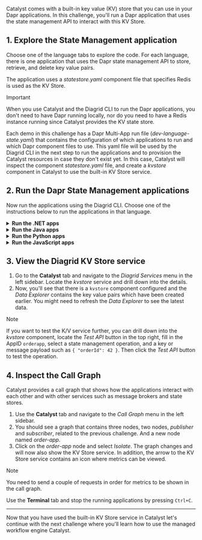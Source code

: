 Catalyst comes with a built-in key value (KV) store that you can use in your Dapr applications. In this challenge, you'll run a Dapr application that uses the state management API to interact with this KV Store.

## 1. Explore the State Management application

Choose one of the language tabs to explore the code. For each language, there is one application that uses the Dapr state management API to store, retrieve, and delete key value pairs.

The application uses a *statestore.yaml* component file that specifies Redis is used as the KV Store.

> [!IMPORTANT]
> When you use Catalyst and the Diagrid CLI to run the Dapr applications, you don't need to have Dapr running locally, nor do you need to have a Redis instance running since Catalyst provides the KV state store.

Each demo in this challenge has a Dapr Multi-App run file (*dev-language-state.yaml*) that contains the configuration of which applications to run and which Dapr component files to use. This yaml file will be used by the Diagrid CLI in the next step to run the applications and to provision the Catalyst resources in case they don't exist yet. In this case, Catalyst will inspect the component *statestore.yaml* file, and create a *kvstore* component in Catalyst to use the built-in KV Store service.

## 2. Run the Dapr State Management applications

Now run the applications using the Diagrid CLI. Choose one of the instructions below to run the applications in that language.

<details>
   <summary><b>Run the .NET apps</b></summary>

1. Use the **Terminal** tab and run the following command to navigate to the .NET apps:

   ```bash,run
   cd csharp
   ```

2. Install the dependencies:

   ```bash,run
   dotnet restore
   ```

3. Use the Diagrid CLI to run the applications using the Multi-App Run file:

   ```bash,run
   diagrid dev run -f dev-csharp-state.yaml --project catalyst-demo --aprove
   ```

4. You can switch to the **Catalyst** tab to see the application IDs and resources being deployed.
5. Wait until the the two applications are connected to Catalyst.

> [!IMPORTANT]
> You need to wait until the Diagrid CLI has set up a connection with the newly created resources in Catalyst. You should see `Connected App ID "order-app" to ...` in the **Terminal** tab logs before you continue.

6. Use the **curl** tab, and run the following command to make a `POST` request to the `order` endpoint of the `order-app` application:

   ```bash,run
   curl -X POST -H "Content-Type: application/json" -d '{ "orderId": 4 }' http://localhost:5001/order
   ```

   The expected output should contains the ID and a message.

   A new KV pair has been created in the Catalyst KV Store. You can verify this in the last step of this challenge.

7. To retrieve the new KV pair, Use the **curl** tab again, and run the following command to make a `GET` request to the `order/{orderId}` endpoint of the `order-app` application:

   ```bash,run
   curl http://localhost:5001/order/4
   ```

   The expected output should look like this:

   ```json,nocopy
   {"data": {"orderId":4}}
   ```

</details>

<details>
   <summary><b>Run the Java apps</b></summary>

1. Use the **Terminal** tab to navigate to the Java apps:

```bash,run
cd java
```

2. Use the Diagrid CLI to run the applications using the Multi-App Run file:

```bash,run
diagrid dev run -f dev-java-state.yaml --project catalyst-demo --approve
```

3. You can switch to the **Catalyst** tab to see the application IDs and resources being deployed.
4. Wait until the the two applications are connected to Catalyst.

> [!IMPORTANT]
> You need to wait until the Diagrid CLI has set up a connection with the newly created resources in Catalyst. You should see `Connected App ID "order-app" to ...` in the **Terminal** tab logs before you continue.

5. Use the **curl** tab, and run the following command to make a `POST` request to the `order` endpoint of the `order-app` application:

   ```bash,run
   curl -X POST -H "Content-Type: application/json" -d '{ "orderId": 4 }' http://localhost:5001/order
   ```

   The expected output should contains the ID and a message.

   A new KV pair has been created in the Catalyst KV Store. You can verify this in the last step of this challenge.

6. To retrieve the new KV pair, Use the **curl** tab again, and run the following command to make a `GET` request to the `order/{orderId}` endpoint of the `order-app` application:

   ```bash,run
   curl http://localhost:5001/order/4
   ```

   The expected output should look like this:

   ```json,nocopy
   {"data": {"orderId":4}}
   ```

</details>

<details>
   <summary><b>Run the Python apps</b></summary>

1. Use the **Terminal** tab to navigate to the Python apps:

   ```bash,run
   cd python
   ```

2. Create and activate a virtual environment:

   ```bash,run
   uv venv --allow-existing
   source .venv/bin/activate
   ```

3. Install the dependencies:

   ```bash,run
   uv pip install -r requirements.txt
   ```

4. Use the Diagrid CLI to run the applications using the Multi-App Run file:

   ```bash,run
   diagrid dev run -f dev-python-state.yaml --project catalyst-demo --approve
   ```

5. You can switch to the **Catalyst** tab to see the application IDs and resources being deployed.
6. Wait until the the two applications are connected to Catalyst.

> [!IMPORTANT]
> You need to wait until the Diagrid CLI has set up a connection with the newly created resources in Catalyst. You should see `Connected App ID "order-app" to ...` in the **Terminal** tab logs before you continue.

7. Use the **curl** tab, and run the following command to make a `POST` request to the `order` endpoint of the `order-app` application:

   ```bash,run
   curl -X POST -H "Content-Type: application/json" -d '{ "orderId": 4 }' http://localhost:5001/order
   ```

   The expected output should contains the ID and a message.

   A new KV pair has been created in the Catalyst KV Store. You can verify this in the last step of this challenge.

8. To retrieve the new KV pair, Use the **curl** tab again, and run the following command to make a `GET` request to the `order/{orderId}` endpoint of the `order-app` application:

   ```bash,run
   curl http://localhost:5001/order/4
   ```

   The expected output should look like this:

   ```json,nocopy
   {"data": {"orderId":4}}
   ```

</details>

<details>
   <summary><b>Run the JavaScript apps</b></summary>

1. Use the **Terminal** tab to navigate to the JavaScript apps:

   ```bash,run
   cd javascript
   ```

2. Install the dependencies:

   ```bash,run
   npm install
   ```

3. Use the Diagrid CLI to run the applications using the Multi-App Run file:

   ```bash,run
   diagrid dev run -f dev-js-state.yaml --project catalyst-demo --approve
   ```

4. You can switch to the **Catalyst** tab to see the application IDs and resources being deployed.
5. Wait until the the two applications are connected to Catalyst.

> [!IMPORTANT]
> You need to wait until the Diagrid CLI has set up a connection with the newly created resources in Catalyst. You should see `Connected App ID "order-app" to ...` in the **Terminal** tab logs before you continue.

5. Use the **curl** tab, and run the following command to make a `POST` request to the `order` endpoint of the `order-app` application:

   ```bash,run
   curl -X POST -H "Content-Type: application/json" -d '{ "orderId": 4 }' http://localhost:5001/order
   ```

   The expected output should contains the ID and a message.

   A new KV pair has been created in the Catalyst KV Store. You can verify this in the last step of this challenge.

6. To retrieve the new KV pair, Use the **curl** tab again, and run the following command to make a `GET` request to the `order/{orderId}` endpoint of the `order-app` application:

   ```bash,run
   curl http://localhost:5001/order/4
   ```

   The expected output should look like this:

   ```json,nocopy
   {"data": {"orderId":4}}
   ```

</details>

## 3. View the Diagrid KV Store service

1. Go to the **Catalyst** tab and navigate to the *Diagrid Services* menu in the left sidebar. Locate the *kvstore* service and drill down into the details.
2. Now, you'll see that there is a `kvstore` component configured and the *Data Explorer* contains the key value pairs which have been created earlier. You might need to refresh the *Data Explorer* to see the latest data.

> [!NOTE]
> If you want to test the K/V service further, you can drill down into the *kvstore* component, locate the *Test API* button in the top right, fill in the AppID `orderapp`, select a state management operation, and a key or message payload such as `{ "orderId": 42 }`. Then click the *Test API* button to test the operation.

## 4. Inspect the Call Graph

Catalyst provides a call graph that shows how the applications interact with each other and with other services such as message brokers and state stores.

1. Use the **Catalyst** tab and navigate to the *Call Graph* menu in the left sidebar.
2. You should see a graph that contains three nodes, two nodes, *publisher* and *subscriber*, related to the previous challenge. And a new node named *order-app*.
3. Click on the *order-app* node and select *Isolate*. The graph changes and will now also show the KV Store service. In addition, the arrow to the KV Store service contains an icon where metrics can be viewed.

> [!NOTE]
> You need to send a couple of requests in order for metrics to be shown in the call graph.

Use the **Terminal** tab and stop the running applications by pressing `Ctrl+C`.

---

Now that you have used the built-in KV Store service in Catalyst let's continue with the next challenge where you'll learn how to use the managed workflow engine Catalyst.